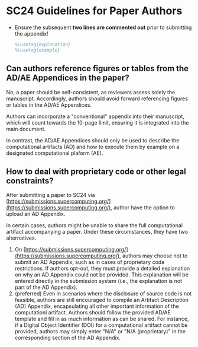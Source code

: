 # SC24 Guidelines for Paper Authors

- Ensure the subsequent **two lines are commented out** prior to submitting the appendix!
  ```latex
  %\usetag{explanation}
  %\usetag{example}
  ```

## Can authors reference figures or tables from the AD/AE Appendices in the paper?

No, a paper should be self-consistent, as reviewers assess solely the manuscript.
Accordingly, authors should avoid forward referencing figures or tables in the AD/AE Appendices.

Authors can incorporate a "conventional" appendix into their manuscript, which will count towards the 10-page limit, ensuring it is integrated into the main document.

In contrast, the AD/AE Appendices should only be used to describe the computational artifacts (AD)
and how to execute them by example on a designated computational plaform (AE).

## How to deal with proprietary code or other legal constraints?

After submitting a paper to SC24 via [https://submissions.supercomputing.org/](https://submissions.supercomputing.org/), author have the option to upload an AD Appendix.


In certain cases, authors might be unable to share the full computational artifact accompanying a paper. Under these circumstances, they have two alternatives.

1. On [https://submissions.supercomputing.org/](https://submissions.supercomputing.org/), authors may choose not to submit an AD Appendix, such as in cases of proprietary code restrictions. If authors opt-out, they must provide a detailed explanation on why 
an AD Appendix could not be provided. This explanation will be entered directly in the submission system (i.e., the explanation is not part of the AD Appendix).
2. (preferred) Even in scenarios where the disclosure of source code is not feasible, authors are still encouraged to compile an Artifact Description (AD) Appendix, encapsulating all other important information of the computationl artifact. 
Authors should follow the provided AD/AE template and fill in as much information as can be shared. 
For instance, if a Digital Object Identifier (DOI) for a computational artifact cannot be provided, authors may simply enter "N/A" or "N/A (proprietary)" in the corresponding section of the AD Appendix.
